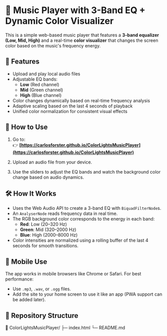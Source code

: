 # 🎵 Music Player with 3-Band EQ + Dynamic Color Visualizer

This is a simple web-based music player that features a **3-band equalizer (Low, Mid, High)** and a real-time **color visualizer** that changes the screen color based on the music's frequency energy.

## 🌈 Features

- Upload and play local audio files
- Adjustable EQ bands:
  - **Low** (Red channel)
  - **Mid** (Green channel)
  - **High** (Blue channel)
- Color changes dynamically based on real-time frequency analysis
- Adaptive scaling based on the last 4 seconds of playback
- Unified color normalization for consistent visual effects

## 🚀 How to Use

1. Go to:  
   👉 **[https://carlosforster.github.io/ColorLightsMusicPlayer](https://carlosforster.github.io/ColorLightsMusicPlayer)**  
   
2. Upload an audio file from your device.

3. Use the sliders to adjust the EQ bands and watch the background color change based on audio dynamics.

## 🛠 How It Works

- Uses the Web Audio API to create a 3-band EQ with `BiquadFilterNode`s.
- An `AnalyserNode` reads frequency data in real time.
- The RGB background color corresponds to the energy in each band:
  - **Red**: Low (20–320 Hz)
  - **Green**: Mid (320–2000 Hz)
  - **Blue**: High (2000–8000 Hz)
- Color intensities are normalized using a rolling buffer of the last 4 seconds for smooth transitions.

## 📱 Mobile Use

The app works in mobile browsers like Chrome or Safari. For best performance:
- Use `.mp3`, `.wav`, or `.ogg` files.
- Add the site to your home screen to use it like an app (PWA support can be added later).

## 📂 Repository Structure

📁 ColorLightsMusicPlayer/
├─ index.html
└─ README.md
